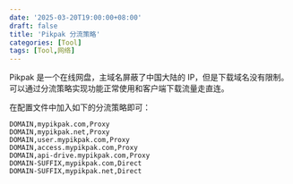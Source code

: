 ```yaml
---
date: '2025-03-20T19:00:00+08:00'
draft: false
title: 'Pikpak 分流策略'
categories: [Tool]
tags: [Tool,网络]
---
```


Pikpak 是一个在线网盘，主域名屏蔽了中国大陆的 IP，但是下载域名没有限制。可以通过分流策略实现功能正常使用和客户端下载流量走直连。

在配置文件中加入如下的分流策略即可：

```
DOMAIN,mypikpak.com,Proxy
DOMAIN,mypikpak.net,Proxy
DOMAIN,user.mypikpak.com,Proxy
DOMAIN,access.mypikpak.com,Proxy
DOMAIN,api-drive.mypikpak.com,Proxy
DOMAIN-SUFFIX,mypikpak.com,Direct
DOMAIN-SUFFIX,mypikpak.net,Direct
```